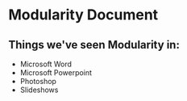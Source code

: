 # Modularity Document

## Things we've seen Modularity in:
* Microsoft Word
* Microsoft Powerpoint 
* Photoshop
* Slideshows 
